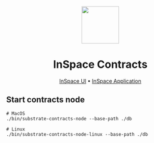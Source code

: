 <br/>

<p align="center">
  <img src="https://github.com/CoongCrafts/inspaciness/assets/6867026/845fa326-7a44-4139-9bb8-a3c02874d3c4" height="100">
</p>

<h1 align="center">
InSpace Contracts
</h1>

<p align="center">
<a href="https://github.com/CoongCrafts/inspaciness">InSpace UI</a> • <a href="https://inspace.ink">InSpace Application</a>
<p>


## Start contracts node

```shell
# MacOS
./bin/substrate-contracts-node --base-path ./db

# Linux
./bin/substrate-contracts-node-linux --base-path ./db
```
